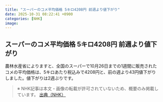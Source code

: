 ```yaml
---
title: "スーパーのコメ平均価格 5キロ4208円 前週より値下がり"
date: 2025-10-31 08:22:41 +0900
categories: [NHK]
image: 
---
```

## スーパーのコメ平均価格 5キロ4208円 前週より値下がり

農林水産省によりますと、全国のスーパーで10月26日までの1週間に販売されたコメの平均価格は、5キロあたり税込みで4208円と、前の週より43円値下がりしました。値下がりは2週ぶりです。

> ※ NHK記事は本文・画像の転載が許可されていないため、概要のみ掲載しています。
[出典（NHK）](http://www3.nhk.or.jp/news/html/20251031/k10014964631000.html)
